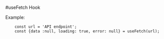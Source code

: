 #useFetch Hook

Example:

```
    const url = 'API endpoint';
    const {data :null, loading: true, error: null} = useFetch(url);
```
